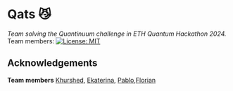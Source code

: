 # Qats 😼
_Team solving the Quantinuum challenge in ETH Quantum Hackathon 2024._
Team members: 
[![License: MIT](https://img.shields.io/badge/License-MIT-yellow.svg)](https://opensource.org/licenses/MIT)



## Acknowledgements

**Team members**
[Khurshed](https://github.com/GlazeDonuts), 
[Ekaterina](https://github.com/eparu), [Pablo](https://github.com/qrodenas),[Florian](https://github.com/floriancttr)



